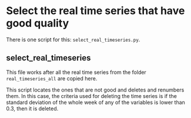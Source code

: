 # Select the real time series that have good quality

There is one script for this: `select_real_timeseries.py`.



## select_real_timeseries

This file works after all the real time series from the folder `real_timeseries_all` are copied here. 

This script locates the ones that are not good and deletes and renumbers them. In this case, the criteria used for deleting the time series is if the standard deviation of the whole week of any of the variables is lower than 0.3, then it is deleted.
